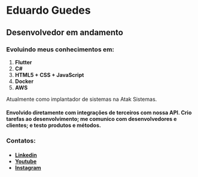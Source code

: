 # Eduardo Guedes

<h2> <strong>Desenvolvedor em andamento </strong> </h2>
<h3> Evoluindo meus conhecimentos em: </h3>
<ol>
  <li>
    <strong>Flutter</strong>
  </li>
  <li>
    <strong>C#</strong>
  </li>
  <li>
    <strong>HTML5 + CSS + JavaScript</strong>
  </li>
  <li>
    <strong>Docker</strong>
  </li>
  <li>
    <strong>AWS</strong>
  </li>
</ol>


</h3>Atualmente como implantador de sistemas na Atak Sistemas.</h3>
<h4>Envolvido diretamente com integrações de terceiros com nossa API. Crio tarefas ao desenvolvimento; me comunico com desenvolvedores e clientes; e testo produtos e métodos.</h4>


<h3> Contatos: </h3>
<h4>
  <ul>
    <li> 
      <a href="https://www.linkedin.com/in/eduardooguedes/">Linkedin</a>
    </li>
    <li> 
      <a href="https://www.youtube.com/channel/UCK5hIiWiTjztKwWUjw6mGsg">Youtube</a>
    </li>
    <li>
      <a href="https://www.instagram.com/eduardooguedes/">Instagram</a>
    </li>
  </ul>
</h4>
